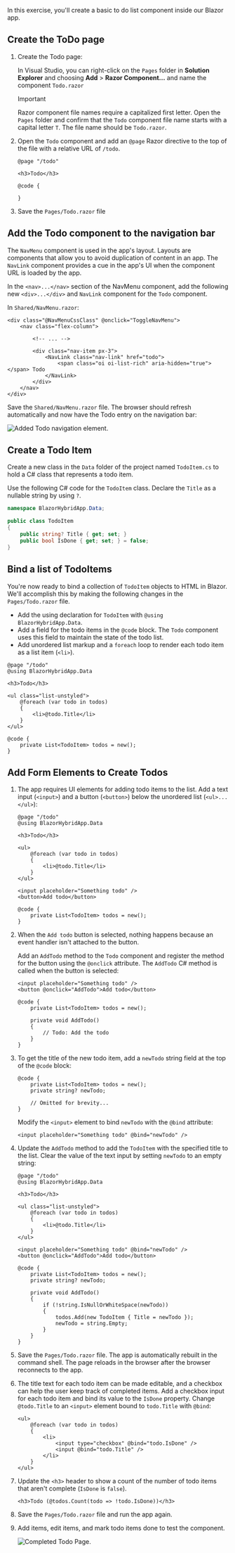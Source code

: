 In this exercise, you'll create a basic to do list component inside our Blazor app.

## Create the ToDo page


1. Create the Todo page:

   In Visual Studio, you can right-click on the `Pages` folder in **Solution Explorer** and choosing **Add** > **Razor Component...** and name the component `Todo.razor`

   > [!IMPORTANT]
   > Razor component file names require a capitalized first letter. Open the `Pages` folder and confirm that the `Todo` component file name starts with a capital letter `T`. The file name should be `Todo.razor`.

2. Open the `Todo` component and add an `@page` Razor directive to the top of the file with a relative URL of `/todo`.

    ```cshtml
    @page "/todo"

    <h3>Todo</h3>

    @code {
    
    }
    ```

3. Save the `Pages/Todo.razor` file

## Add the Todo component to the navigation bar

The `NavMenu` component is used in the app's layout. Layouts are components that allow you to avoid duplication of content in an app. The `NavLink` component provides a cue in the app's UI when the component URL is loaded by the app.

In the `<nav>...</nav>` section of the NavMenu component, add the following new `<div>...</div>` and `NavLink` component for the `Todo` component.

In `Shared/NavMenu.razor`:

```razor
<div class="@NavMenuCssClass" @onclick="ToggleNavMenu">
    <nav class="flex-column">

        <!-- ... -->

        <div class="nav-item px-3">
            <NavLink class="nav-link" href="todo">
                <span class="oi oi-list-rich" aria-hidden="true"></span> Todo
            </NavLink>
        </div>
    </nav>
</div>
```

Save the `Shared/NavMenu.razor` file. The browser should refresh automatically and now have the Todo entry on the navigation bar:

![Added Todo navigation element.](../media/todo-nav.png)

## Create a Todo Item

Create a new class in the `Data` folder of the project named `TodoItem.cs` to hold a C# class that represents a todo item.

Use the following C# code for the `TodoItem` class. Declare the `Title` as a nullable string by using `?`.

```csharp
namespace BlazorHybridApp.Data;

public class TodoItem
{
    public string? Title { get; set; }
    public bool IsDone { get; set; } = false;
}
```

## Bind a list of TodoItems

You're now ready to bind a collection of `TodoItem` objects to HTML in Blazor. We'll accomplish this by making the following changes in the `Pages/Todo.razor` file.

- Add the using declaration for `TodoItem` with `@using BlazorHybridApp.Data`.
- Add a field for the todo items in the `@code` block. The `Todo` component uses this field to maintain the state of the todo list.
- Add unordered list markup and a `foreach` loop to render each todo item as a list item (`<li>`).

```cshtml
@page "/todo"
@using BlazorHybridApp.Data

<h3>Todo</h3>

<ul class="list-unstyled">
    @foreach (var todo in todos)
    {
        <li>@todo.Title</li>
    }
</ul>

@code {
    private List<TodoItem> todos = new();
}
```

## Add Form Elements to Create Todos

1. The app requires UI elements for adding todo items to the list. Add a text input (`<input>`) and a button (`<button>`) below the unordered list (`<ul>...</ul>`):

    ```razor
    @page "/todo"
    @using BlazorHybridApp.Data
    
    <h3>Todo</h3>
    
    <ul>
        @foreach (var todo in todos)
        {
            <li>@todo.Title</li>
        }
    </ul>
    
    <input placeholder="Something todo" />
    <button>Add todo</button>
    
    @code {
        private List<TodoItem> todos = new();
    }
    ```

1. When the `Add todo` button is selected, nothing happens because an event handler isn't attached to the button.

    Add an `AddTodo` method to the `Todo` component and register the method for the button using the `@onclick` attribute. The `AddTodo` C# method is called when the button is selected:

    ```razor
    <input placeholder="Something todo" />
    <button @onclick="AddTodo">Add todo</button>
    
    @code {
        private List<TodoItem> todos = new();
    
        private void AddTodo()
        {
            // Todo: Add the todo
        }
    }
    ```

1. To get the title of the new todo item, add a `newTodo` string field at the top of the `@code` block:

    ```razor
    @code {
        private List<TodoItem> todos = new();
        private string? newTodo;
    
        // Omitted for brevity...
    }
    ```

    Modify the `<input>` element to bind `newTodo` with the `@bind` attribute:

    ```razor
    <input placeholder="Something todo" @bind="newTodo" />
    ```

1. Update the `AddTodo` method to add the `TodoItem` with the specified title to the list. Clear the value of the text input by setting `newTodo` to an empty string:

    ```razor
    @page "/todo"
    @using BlazorHybridApp.Data
    
    <h3>Todo</h3>
    
    <ul class="list-unstyled">
        @foreach (var todo in todos)
        {
            <li>@todo.Title</li>
        }
    </ul>
    
    <input placeholder="Something todo" @bind="newTodo" />
    <button @onclick="AddTodo">Add todo</button>
    
    @code {
        private List<TodoItem> todos = new();
        private string? newTodo;
    
        private void AddTodo()
        {
            if (!string.IsNullOrWhiteSpace(newTodo))
            {
                todos.Add(new TodoItem { Title = newTodo });
                newTodo = string.Empty;
            }
        }
    }
    ```

1. Save the `Pages/Todo.razor` file. The app is automatically rebuilt in the command shell. The page reloads in the browser after the browser reconnects to the app.

1. The title text for each todo item can be made editable, and a checkbox can help the user keep track of completed items. Add a checkbox input for each todo item and bind its value to the `IsDone` property. Change `@todo.Title` to an `<input>` element bound to `todo.Title` with `@bind`:

    ```razor
    <ul>
        @foreach (var todo in todos)
        {
            <li>
                <input type="checkbox" @bind="todo.IsDone" />
                <input @bind="todo.Title" />
            </li>
        }
    </ul>    
    ```

1. Update the `<h3>` header to show a count of the number of todo items that aren't complete (`IsDone` is `false`).

    ```razor
    <h3>Todo (@todos.Count(todo => !todo.IsDone))</h3>
    ```

1. Save the `Pages/Todo.razor` file and run the app again.

1. Add items, edit items, and mark todo items done to test the component.

   ![Completed Todo Page.](../media/todo-complete.png)

